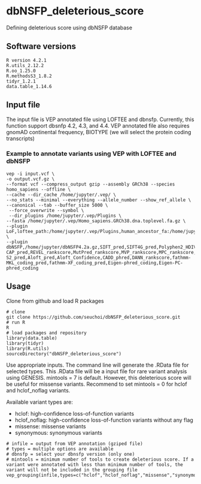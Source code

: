# dbNSFP_deleterious_score
Defining deleterious score using dbNSFP database

## Software versions
```
R version 4.2.1
R.utils_2.12.2
R.oo_1.25.0
R.methodsS3_1.8.2
tidyr_1.2.1
data.table_1.14.6
```

## Input file
The input file is VEP annotated file using LOFTEE and dbnsfp. Currently, this function support dbsnfp 4.2, 4.3, and 4.4. VEP annotated file also requires gnomAD continental frequency, BIOTYPE (we will select the protein coding transcripts)

### Example to annotate variants using VEP with LOFTEE and dbNSFP
```
vep -i input.vcf \
-o output.vcf.gz \
--format vcf --compress_output gzip --assembly GRCh38 --species homo_sapiens --offline \
--cache --dir_cache /home/jupyter/.vep/ \
--no_stats --minimal --everything --allele_number --show_ref_allele \
--canonical --tab --buffer_size 5000 \
 --force_overwrite --symbol \
 --dir_plugins /home/jupyter/.vep/Plugins \
--fasta /home/jupyter/.vep/Homo_sapiens.GRCh38.dna.toplevel.fa.gz \
--plugin LoF,loftee_path:/home/jupyter/.vep/Plugins,human_ancestor_fa:/home/jupyter/loftee_data/human_ancestor.fa.gz,gerp_bigwig:/home/jupyter/loftee_data/gerp_conservation_scores.homo_sapiens.GRCh38.bw,conservation_file:/home/jupyter/loftee_data/loftee.sql \
--plugin dbNSFP,/home/jupyter/dbNSFP4.2a.gz,SIFT_pred,SIFT4G_pred,Polyphen2_HDIV_pred,Polyphen2_HVAR_pred,LRT_pred,MutationTaster_pred,MutationAssessor_pred,FATHMM_pred,PROVEAN_pred,VEST4_rankscore,MetaSVM_pred,MetaLR_pred,M-CAP_pred,REVEL_rankscore,MutPred_rankscore,MVP_rankscore,MPC_rankscore,PrimateAI_pred,DEOGEN2_pred,BayesDel_addAF_pred,BayesDel_noAF_pred,ClinPred_pred,LIST-S2_pred,Aloft_pred,Aloft_Confidence,CADD_phred,DANN_rankscore,fathmm-MKL_coding_pred,fathmm-XF_coding_pred,Eigen-phred_coding,Eigen-PC-phred_coding
```

## Usage
Clone from github and load R packages
```
# clone
git clone https://github.com/seuchoi/dbNSFP_deleterious_score.git
# run R
R
# load packages and repository
library(data.table)
library(tidyr)
library(R.utils)
sourceDirectory("dbNSFP_deleterious_score")
```
Use appropriate inputs. The command line will generate the .RData file for selected types. This .RData file will be a input file for rare variant analysis using GENESIS. mintools = 7 is default. However, this deleterious score will be useful for missense variants. Recommend to set mintools = 0 for hclof and hclof_noflag variants.

Available variant types are:

  - hclof: high-confidence loss-of-function variants
  - hclof_noflag: high-confidence loss-of-function variants without any flag
  - missense: missense variants
  - synonymous: synonymous variants

```
# infile = output from VEP annotation (gziped file)
# types = multiple options are available
# dbnsfp = select your dbnsfp version (only one)
# mintools = minimum number of tools to create deleterious score. If a variant were annotated with less than minimum number of tools, the variant will not be included in the grouping file  
vep_grouping(infile,types=c("hclof","hclof_noflag","missense","synonymous"),dbnsfp=c(4.2,4.3,4.4),mintools=7)
```

